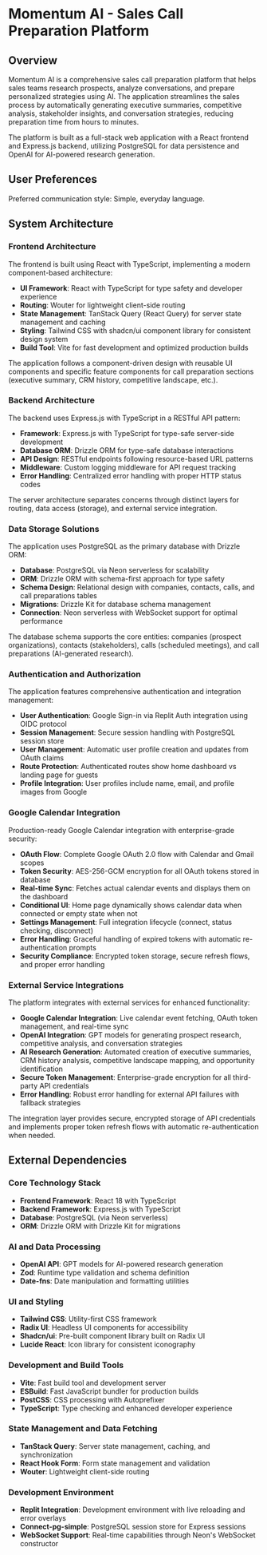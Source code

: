 # Momentum AI - Sales Call Preparation Platform

## Overview

Momentum AI is a comprehensive sales call preparation platform that helps sales teams research prospects, analyze conversations, and prepare personalized strategies using AI. The application streamlines the sales process by automatically generating executive summaries, competitive analysis, stakeholder insights, and conversation strategies, reducing preparation time from hours to minutes.

The platform is built as a full-stack web application with a React frontend and Express.js backend, utilizing PostgreSQL for data persistence and OpenAI for AI-powered research generation.

## User Preferences

Preferred communication style: Simple, everyday language.

## System Architecture

### Frontend Architecture
The frontend is built using React with TypeScript, implementing a modern component-based architecture:

- **UI Framework**: React with TypeScript for type safety and developer experience
- **Routing**: Wouter for lightweight client-side routing
- **State Management**: TanStack Query (React Query) for server state management and caching
- **Styling**: Tailwind CSS with shadcn/ui component library for consistent design system
- **Build Tool**: Vite for fast development and optimized production builds

The application follows a component-driven design with reusable UI components and specific feature components for call preparation sections (executive summary, CRM history, competitive landscape, etc.).

### Backend Architecture
The backend uses Express.js with TypeScript in a RESTful API pattern:

- **Framework**: Express.js with TypeScript for type-safe server-side development
- **Database ORM**: Drizzle ORM for type-safe database interactions
- **API Design**: RESTful endpoints following resource-based URL patterns
- **Middleware**: Custom logging middleware for API request tracking
- **Error Handling**: Centralized error handling with proper HTTP status codes

The server architecture separates concerns through distinct layers for routing, data access (storage), and external service integration.

### Data Storage Solutions
The application uses PostgreSQL as the primary database with Drizzle ORM:

- **Database**: PostgreSQL via Neon serverless for scalability
- **ORM**: Drizzle ORM with schema-first approach for type safety
- **Schema Design**: Relational design with companies, contacts, calls, and call preparations tables
- **Migrations**: Drizzle Kit for database schema management
- **Connection**: Neon serverless with WebSocket support for optimal performance

The database schema supports the core entities: companies (prospect organizations), contacts (stakeholders), calls (scheduled meetings), and call preparations (AI-generated research).

### Authentication and Authorization
The application features comprehensive authentication and integration management:

- **User Authentication**: Google Sign-in via Replit Auth integration using OIDC protocol
- **Session Management**: Secure session handling with PostgreSQL session store
- **User Management**: Automatic user profile creation and updates from OAuth claims
- **Route Protection**: Authenticated routes show home dashboard vs landing page for guests
- **Profile Integration**: User profiles include name, email, and profile images from Google

### Google Calendar Integration
Production-ready Google Calendar integration with enterprise-grade security:

- **OAuth Flow**: Complete Google OAuth 2.0 flow with Calendar and Gmail scopes
- **Token Security**: AES-256-GCM encryption for all OAuth tokens stored in database
- **Real-time Sync**: Fetches actual calendar events and displays them on the dashboard
- **Conditional UI**: Home page dynamically shows calendar data when connected or empty state when not
- **Settings Management**: Full integration lifecycle (connect, status checking, disconnect)
- **Error Handling**: Graceful handling of expired tokens with automatic re-authentication prompts
- **Security Compliance**: Encrypted token storage, secure refresh flows, and proper error handling

### External Service Integrations
The platform integrates with external services for enhanced functionality:

- **Google Calendar Integration**: Live calendar event fetching, OAuth token management, and real-time sync
- **OpenAI Integration**: GPT models for generating prospect research, competitive analysis, and conversation strategies
- **AI Research Generation**: Automated creation of executive summaries, CRM history analysis, competitive landscape mapping, and opportunity identification
- **Secure Token Management**: Enterprise-grade encryption for all third-party API credentials
- **Error Handling**: Robust error handling for external API failures with fallback strategies

The integration layer provides secure, encrypted storage of API credentials and implements proper token refresh flows with automatic re-authentication when needed.

## External Dependencies

### Core Technology Stack
- **Frontend Framework**: React 18 with TypeScript
- **Backend Framework**: Express.js with TypeScript
- **Database**: PostgreSQL (via Neon serverless)
- **ORM**: Drizzle ORM with Drizzle Kit for migrations

### AI and Data Processing
- **OpenAI API**: GPT models for AI-powered research generation
- **Zod**: Runtime type validation and schema definition
- **Date-fns**: Date manipulation and formatting utilities

### UI and Styling
- **Tailwind CSS**: Utility-first CSS framework
- **Radix UI**: Headless UI components for accessibility
- **Shadcn/ui**: Pre-built component library built on Radix UI
- **Lucide React**: Icon library for consistent iconography

### Development and Build Tools
- **Vite**: Fast build tool and development server
- **ESBuild**: Fast JavaScript bundler for production builds
- **PostCSS**: CSS processing with Autoprefixer
- **TypeScript**: Type checking and enhanced developer experience

### State Management and Data Fetching
- **TanStack Query**: Server state management, caching, and synchronization
- **React Hook Form**: Form state management and validation
- **Wouter**: Lightweight client-side routing

### Development Environment
- **Replit Integration**: Development environment with live reloading and error overlays
- **Connect-pg-simple**: PostgreSQL session store for Express sessions
- **WebSocket Support**: Real-time capabilities through Neon's WebSocket constructor